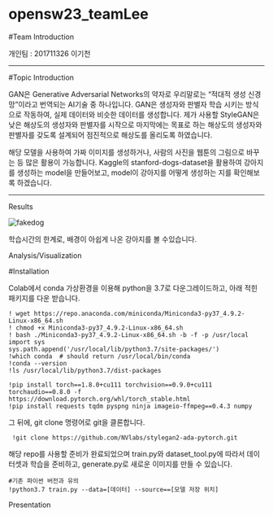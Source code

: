 # opensw23_teamLee

#Team Introduction

개인팀 : 201711326 이기천

------------------------
#Topic Introduction

GAN은 Generative Adversarial Networks의 약자로 우리말로는 “적대적 생성 신경망”이라고 번역되는 AI기술 중 하나입니다.  GAN은 생성자와 판별자 학습 시키는 방식으로 작동하여, 실제 데이터와 비슷한 데이터를 생성합니다. 제가 사용할 StyleGAN은 낮은 해상도의 생성자와 판별자를 시작으로 마지막에는 목표로 하는 해상도의 생성자와 판별자를 갖도록 설계되어  점진적으로 해상도를 올리도록 하였습니다.


해당 모델을 사용하여 가짜 이미지를 생성하거나, 사람의 사진을 웹툰의 그림으로 바꾸는 등 많은 활용이 가능합니다. Kaggle의 stanford-dogs-dataset을 활용하여 강아지를 생성하는 model을 만들어보고, model이 강아지를 어떻게 생성하는 지를 확인해보록 하겠습니다.

---------------------------
Results

![fakedog](https://github.com/Spstars/opensw23_teamLee/assets/83457482/3cd4dd47-7e95-4aa5-b403-a09dc5d3db23)

학습시간의 한계로, 배경이 아쉽게 나온 강아지를 볼 수있습니다.

Analysis/Visualization

#Installation

Colab에서 conda 가상환경을 이용해 python을 3.7로 다운그레이드하고, 아래 적힌 패키지를 다운 받습니다. 

    ! wget https://repo.anaconda.com/miniconda/Miniconda3-py37_4.9.2-Linux-x86_64.sh
    ! chmod +x Miniconda3-py37_4.9.2-Linux-x86_64.sh
    ! bash ./Miniconda3-py37_4.9.2-Linux-x86_64.sh -b -f -p /usr/local
    import sys
    sys.path.append('/usr/local/lib/python3.7/site-packages/')
    !which conda  # should return /usr/local/bin/conda
    !conda --version
    !ls /usr/local/lib/python3.7/dist-packages

    !pip install torch==1.8.0+cu111 torchvision==0.9.0+cu111 torchaudio==0.8.0 -f https://download.pytorch.org/whl/torch_stable.html
    !pip install requests tqdm pyspng ninja imageio-ffmpeg==0.4.3 numpy

그 뒤에, git clone 명령어로 git을 클론합니다.

     !git clone https://github.com/NVlabs/stylegan2-ada-pytorch.git
     
해당 repo를 사용할 준비가 완료되었으며 train.py와 dataset_tool.py에 따라서 데이터셋과 학습을 준비하고, generate.py로 새로운 이미지를 만들 수 있습니다.


    #기존 파이썬 버전과 유의
    !python3.7 train.py --data=[데이터] --source==[모델 저장 위치]        


Presentation